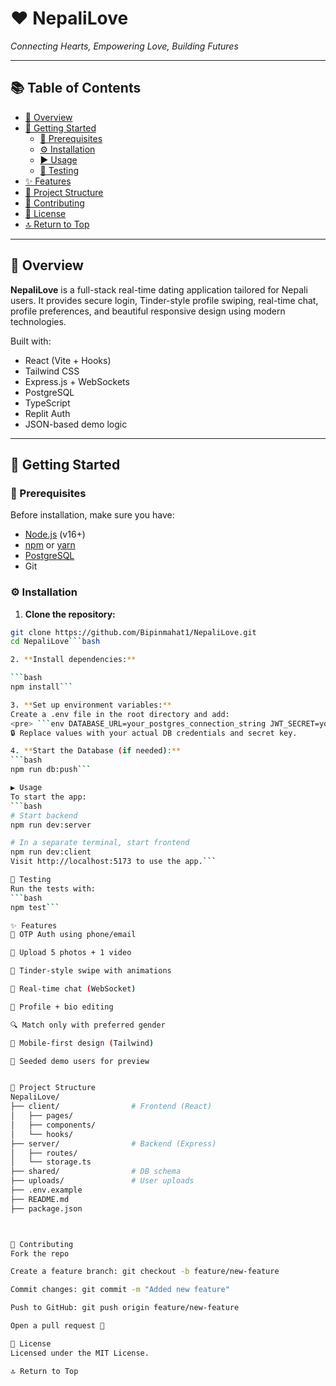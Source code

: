 # ❤️ NepaliLove

*Connecting Hearts, Empowering Love, Building Futures*

---

## 📚 Table of Contents

- [📖 Overview](#-overview)
- [🚀 Getting Started](#-getting-started)
  - [🧰 Prerequisites](#-prerequisites)
  - [⚙️ Installation](#️-installation)
  - [▶️ Usage](#️-usage)
  - [🧪 Testing](#-testing)
- [✨ Features](#-features)
- [🧱 Project Structure](#-project-structure)
- [🤝 Contributing](#-contributing)
- [📄 License](#-license)
- [🔝 Return to Top](#️-nepalilove)

---

## 📖 Overview

**NepaliLove** is a full-stack real-time dating application tailored for Nepali users. It provides secure login, Tinder-style profile swiping, real-time chat, profile preferences, and beautiful responsive design using modern technologies.

Built with:
- React (Vite + Hooks)
- Tailwind CSS
- Express.js + WebSockets
- PostgreSQL
- TypeScript
- Replit Auth
- JSON-based demo logic

---

## 🚀 Getting Started

### 🧰 Prerequisites

Before installation, make sure you have:

- [Node.js](https://nodejs.org/en/) (v16+)
- [npm](https://www.npmjs.com/) or [yarn](https://yarnpkg.com/)
- [PostgreSQL](https://www.postgresql.org/)
- Git

### ⚙️ Installation

1. **Clone the repository:**

```bash
git clone https://github.com/Bipinmahat1/NepaliLove.git
cd NepaliLove```bash

2. **Install dependencies:**

```bash
npm install```

3. **Set up environment variables:**
Create a .env file in the root directory and add:
<pre> ```env DATABASE_URL=your_postgres_connection_string JWT_SECRET=your_secret_key PORT=4000 ``` </pre>
🔒 Replace values with your actual DB credentials and secret key.

4. **Start the Database (if needed):**
```bash
npm run db:push```

▶️ Usage
To start the app:
```bash
# Start backend
npm run dev:server

# In a separate terminal, start frontend
npm run dev:client
Visit http://localhost:5173 to use the app.```

🧪 Testing
Run the tests with:
```bash
npm test```

✨ Features
🔐 OTP Auth using phone/email

📸 Upload 5 photos + 1 video

🎴 Tinder-style swipe with animations

💬 Real-time chat (WebSocket)

👤 Profile + bio editing

🔍 Match only with preferred gender

📱 Mobile-first design (Tailwind)

🧪 Seeded demo users for preview


🧱 Project Structure
NepaliLove/
├── client/                # Frontend (React)
│   ├── pages/
│   ├── components/
│   └── hooks/
├── server/                # Backend (Express)
│   ├── routes/
│   └── storage.ts
├── shared/                # DB schema
├── uploads/               # User uploads
├── .env.example
├── README.md
├── package.json



🤝 Contributing
Fork the repo

Create a feature branch: git checkout -b feature/new-feature

Commit changes: git commit -m "Added new feature"

Push to GitHub: git push origin feature/new-feature

Open a pull request 🚀

📄 License
Licensed under the MIT License.

🔝 Return to Top



